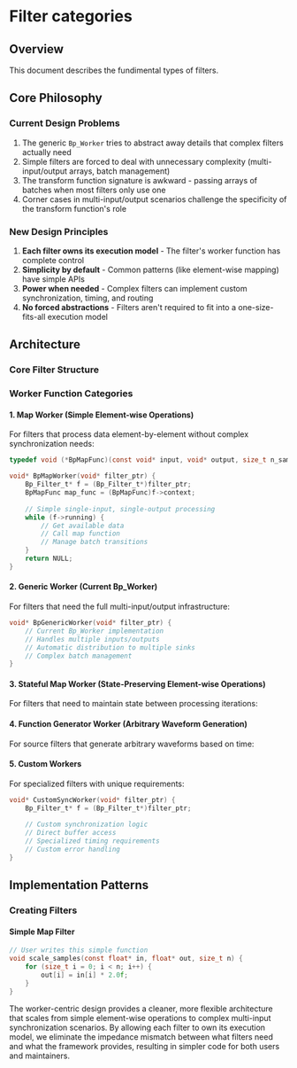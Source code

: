 # Filter categories

## Overview

This document describes the fundimental types of filters.

## Core Philosophy

### Current Design Problems
1. The generic `Bp_Worker` tries to abstract away details that complex filters actually need
2. Simple filters are forced to deal with unnecessary complexity (multi-input/output arrays, batch management)
3. The transform function signature is awkward - passing arrays of batches when most filters only use one
4. Corner cases in multi-input/output scenarios challenge the specificity of the transform function's role

### New Design Principles
1. **Each filter owns its execution model** - The filter's worker function has complete control
2. **Simplicity by default** - Common patterns (like element-wise mapping) have simple APIs
3. **Power when needed** - Complex filters can implement custom synchronization, timing, and routing
4. **No forced abstractions** - Filters aren't required to fit into a one-size-fits-all execution model

## Architecture

### Core Filter Structure

### Worker Function Categories

#### 1. Map Worker (Simple Element-wise Operations)
For filters that process data element-by-element without complex synchronization needs:

```c
typedef void (*BpMapFunc)(const void* input, void* output, size_t n_samples);

void* BpMapWorker(void* filter_ptr) {
    Bp_Filter_t* f = (Bp_Filter_t*)filter_ptr;
    BpMapFunc map_func = (BpMapFunc)f->context;
    
    // Simple single-input, single-output processing
    while (f->running) {
        // Get available data
        // Call map function
        // Manage batch transitions
    }
    return NULL;
}
```

#### 2. Generic Worker (Current Bp_Worker)
For filters that need the full multi-input/output infrastructure:

```c
void* BpGenericWorker(void* filter_ptr) {
    // Current Bp_Worker implementation
    // Handles multiple inputs/outputs
    // Automatic distribution to multiple sinks
    // Complex batch management
}
```

#### 3. Stateful Map Worker (State-Preserving Element-wise Operations)
For filters that need to maintain state between processing iterations:


#### 4. Function Generator Worker (Arbitrary Waveform Generation)
For source filters that generate arbitrary waveforms based on time:

#### 5. Custom Workers
For specialized filters with unique requirements:

```c
void* CustomSyncWorker(void* filter_ptr) {
    Bp_Filter_t* f = (Bp_Filter_t*)filter_ptr;
    
    // Custom synchronization logic
    // Direct buffer access
    // Specialized timing requirements
    // Custom error handling
}
```

## Implementation Patterns

### Creating Filters

#### Simple Map Filter
```c
// User writes this simple function
void scale_samples(const float* in, float* out, size_t n) {
    for (size_t i = 0; i < n; i++) {
        out[i] = in[i] * 2.0f;
    }
}
```

The worker-centric design provides a cleaner, more flexible architecture that scales from simple element-wise operations to complex multi-input synchronization scenarios. By allowing each filter to own its execution model, we eliminate the impedance mismatch between what filters need and what the framework provides, resulting in simpler code for both users and maintainers.

